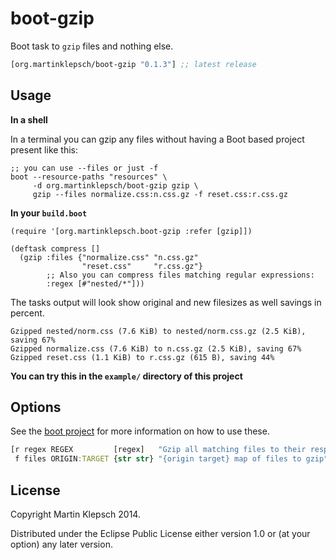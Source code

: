 # boot-gzip

Boot task to `gzip` files and nothing else.

[](dependency)
```clojure
[org.martinklepsch/boot-gzip "0.1.3"] ;; latest release
```
[](/dependency)

## Usage

**In a shell**

In a terminal you can gzip any files without having a Boot based project present like this:

```
;; you can use --files or just -f
boot --resource-paths "resources" \
     -d org.martinklepsch/boot-gzip gzip \
     gzip --files normalize.css:n.css.gz -f reset.css:r.css.gz
```

**In your `build.boot`**

```
(require '[org.martinklepsch.boot-gzip :refer [gzip]])

(deftask compress []
  (gzip :files {"normalize.css" "n.css.gz"
                "reset.css"     "r.css.gz"}
        ;; Also you can compress files matching regular expressions:
        :regex [#"nested/*"]))
```

The tasks output will look show original and new filesizes as well savings in percent.
```
Gzipped nested/norm.css (7.6 KiB) to nested/norm.css.gz (2.5 KiB), saving 67%
Gzipped normalize.css (7.6 KiB) to n.css.gz (2.5 KiB), saving 67%
Gzipped reset.css (1.1 KiB) to r.css.gz (615 B), saving 44%
```
**You can try this in the `example/` directory of this project**

## Options

See the [boot project](https://github.com/boot-clj/boot) for more information
on how to use these.

```clojure
[r regex REGEX         [regex]   "Gzip all matching files to their respective location and append .gz"
 f files ORIGIN:TARGET {str str} "{origin target} map of files to gzip"]
```

## License

Copyright Martin Klepsch 2014.

Distributed under the Eclipse Public License either version 1.0 or (at your option) any later version.
